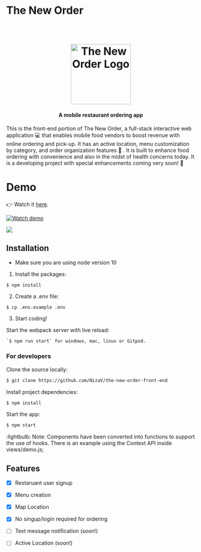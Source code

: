 

# The New Order

<h1 align="center">
  <br>
  <img src="https://github.com/NizaV/the-new-order-front-end/src/img/the-new-order.png" alt="The New Order Logo" width="160">
</h1>

<h4 align="center">A mobile restaurant ordering app</h4>

This is the front-end portion of The New Order, a  full-stack interactive web application :computer: that enables mobile food vendors to boost revenue with online ordering and pick-up. It has an active location, menu customization by category, and order organization features :raised_hands: . It is built to enhance food ordering with convenience and also in the midst of health concerns today. It is a developing project with special enhancements coming very soon! :rocket:

# Demo
👉 Watch it <a href="https://www.youtube.com/watch?v=6SG2Mjpv8YE">here</a>.
<br>

[![Watch demo](https://cloud.githubusercontent.com/assets/2263909/18597112/0622a3b0-7c6a-11e6-897d-13f0aa36b6e4.png)](https://www.youtube.com/watch?v=6SG2Mjpv8YE)

<img src="https://j.gifs.com/BBqE8Y.gif">

## Installation
- Make sure you are using node version 10

1. Install the packages:
```
$ npm install
```
2. Create a .env file:
```
$ cp .env.example .env
```
3. Start coding!

Start the webpack server with live reload:

```
`$ npm run start` for windows, mac, linux or Gitpod.
```


### For developers
Clone the source locally:

```sh
$ git clone https://github.com/NizaV/the-new-order-front-end
```

Install project dependencies:

```sh
$ npm install
```
Start the app:

```sh
$ npm start
```
:lightbulb: Note: Components have been converted into functions to support the use of hooks. There is an example using the Context API inside views/demo.js;


## Features

- [x] Restaruant user signup
- [x] Menu creation
- [x] Map Location
- [x] No singup/login required for ordering
- [ ] Text message notification (soon!)
- [ ] Active Location (soon!)

